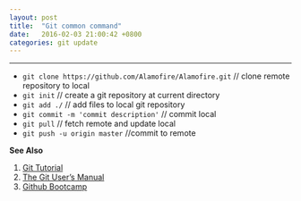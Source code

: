 ```yaml
---
layout: post
title:  "Git common command"
date:   2016-02-03 21:00:42 +0800
categories: git update
---
```

---

 - `git clone https://github.com/Alamofire/Alamofire.git` // clone remote repository to local  
 - `git init` // create a git repository at current directory  
 - `git add ./` // add files to local git repository  
 - `git commit -m 'commit description'` // commit local  
 - `git pull` // fetch remote and update local  
 - `git push -u origin master` //commit to remote  


**See Also**  

 1. [Git Tutorial](https://www.kernel.org/pub/software/scm/git/docs/gittutorial.html/ "Git tutorial")
 2. [The Git User’s Manual](https://www.kernel.org/pub/software/scm/git/docs/user-manual.html)
 3. [Github Bootcamp](https://help.github.com/articles/set-up-git/)
